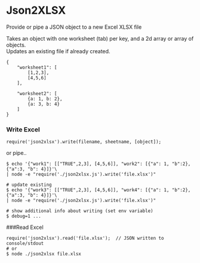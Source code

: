 Json2XLSX
=========

Provide or pipe a JSON object to a new Excel XLSX file

Takes an object with one worksheet (tab) per key, and a 2d array or array of objects.    
Updates an existing file if already created.

````
{
	"worksheet1": [
		[1,2,3],
		[4,5,6]
	],

	"worksheet2": [
		{a: 1, b: 2},
		{a: 3, b: 4}
	]
}
````

### Write Excel
````
require('json2xlsx').write(filename, sheetname, [object]);    
````
or pipe..
````
$ echo '{"work1": [["TRUE",2,3], [4,5,6]], "work2": [{"a": 1, "b":2},{"a":3, "b": 4}]}'\
| node -e "require('./json2xlsx.js').write('file.xlsx')"

# update existing
$ echo '{"work3": [["TRUE",2,3], [4,5,6]], "work4": [{"a": 1, "b":2},{"a":3, "b": 4}]}'\
| node -e "require('./json2xlsx.js').write('file.xlsx')"

# show additional info about writing (set env variable)
$ debug=1 ...
````
###Read Excel
````
require('json2xlsx').read('file.xlsx');  // JSON written to console/stdout
# or
$ node ./json2xlsx file.xlsx
````